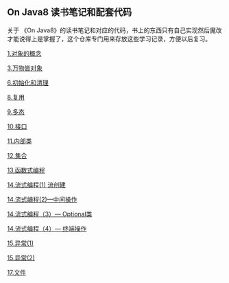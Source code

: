 ## On Java8 读书笔记和配套代码
关于 《On Java8》的读书笔记和对应的代码，书上的东西只有自己实现然后魔改才能说得上是掌握了，这个仓库专门用来存放这些学习记录，方便以后复习。

[1.对象的概念](https://github.com/funnycoding/my_onjava8_examples/blob/master/docs/1.%E5%AF%B9%E8%B1%A1%E7%9A%84%E6%A6%82%E5%BF%B5.md)

[3.万物皆对象](https://github.com/funnycoding/my_onjava8_examples/blob/master/docs/3.%E4%B8%87%E7%89%A9%E7%9A%86%E5%AF%B9%E8%B1%A1.md)

[6.初始化和清理](https://github.com/funnycoding/my_onjava8_examples/blob/master/docs/6.%E5%88%9D%E5%A7%8B%E5%8C%96%E5%92%8C%E6%B8%85%E7%90%86.md)

[8.复用](https://github.com/funnycoding/my_onjava8_examples/blob/master/docs/8.%E5%A4%8D%E7%94%A8.md)

[9.多态](https://github.com/funnycoding/my_onjava8_examples/blob/master/docs/9.%E5%A4%9A%E6%80%81.md)

[10.接口](https://github.com/funnycoding/my_onjava8_examples/blob/master/docs/10.%E6%8E%A5%E5%8F%A3.md)

[11.内部类](https://github.com/funnycoding/my_onjava8_examples/blob/master/docs/11.%E5%86%85%E9%83%A8%E7%B1%BB.md)

[12.集合](https://github.com/funnycoding/my_onjava8_examples/blob/master/docs/12.%E9%9B%86%E5%90%88.md)

[13.函数式编程](https://github.com/funnycoding/my_onjava8_examples/blob/master/docs/13.%E5%87%BD%E6%95%B0%E5%BC%8F%E7%BC%96%E7%A8%8B.md)

[14.流式编程(1) 流创建](https://github.com/funnycoding/my_onjava8_examples/blob/master/docs/14.%E6%B5%81%E5%BC%8F%E7%BC%96%E7%A8%8B(1)%20%E6%B5%81%E5%88%9B%E5%BB%BA.md)

[14.流式编程(2)—中间操作](https://github.com/funnycoding/my_onjava8_examples/blob/master/docs/14.%E6%B5%81%E5%BC%8F%E7%BC%96%E7%A8%8B(2)%E2%80%94%E4%B8%AD%E9%97%B4%E6%93%8D%E4%BD%9C.md)

[14.流式编程（3）— Optional类](https://github.com/funnycoding/my_onjava8_examples/blob/master/docs/14.%E6%B5%81%E5%BC%8F%E7%BC%96%E7%A8%8B%EF%BC%883%EF%BC%89%E2%80%94%20Optional%E7%B1%BB.md)

[14.流式编程（4）— 终端操作](https://github.com/funnycoding/my_onjava8_examples/blob/master/docs/14.%E6%B5%81%E5%BC%8F%E7%BC%96%E7%A8%8B%EF%BC%884%EF%BC%89%E2%80%94%20%E7%BB%88%E7%AB%AF%E6%93%8D%E4%BD%9C.md)

[15.异常(1)](https://github.com/funnycoding/my_onjava8_examples/blob/master/docs/15.异常(1).md)

[15.异常(2)](https://github.com/funnycoding/my_onjava8_examples/blob/master/docs/15.异常(2).md)

[17.文件](https://github.com/funnycoding/my_onjava8_examples/blob/master/docs/17.文件.md)

